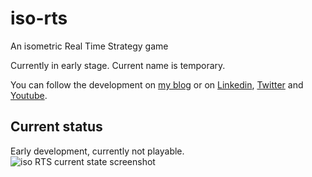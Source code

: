 # iso-rts
An isometric Real Time Strategy game

Currently in early stage. Current name is temporary.

You can follow the development on [my blog](http://blog.davidecoppola.com/) or on [Linkedin](https://www.linkedin.com/in/davidecoppola/), [Twitter](https://twitter.com/vivaladav) and [Youtube](https://www.youtube.com/channel/UCUYD1ElkmiIklQRemVGxarw).

## Current status
Early development, currently not playable.
![iso RTS current state screenshot](https://github.com/vivaladav/iso-rts/blob/master/data/help/screenshots/game_01-900.png?raw=true)
